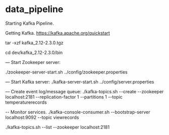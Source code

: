 # data_pipeline

Starting Kafka Pipeline.

Getting Kafka.
https://kafka.apache.org/quickstart

tar -xzf kafka_2.12-2.3.0.tgz

cd dev/kafka_2.12-2.3.0/bin

— Start Zookeeper server:

 ./zookeeper-server-start.sh ../config/zookeeper.properties


— Start Kafka server:
 ./kafka-server-start.sh ../config/server.properties


— Create event log/message queue:
 ./kafka-topics.sh --create --zookeeper localhost:2181 --replication-factor 1 --partitions 1 --topic temperaturerecords

-- Monitor services.
 ./kafka-console-consumer.sh --bootstrap-server localhost:9092 --topic viewrecords

 ./kafka-topics.sh --list --zookeeper localhost:2181
